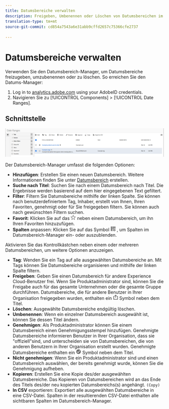 ```yaml
---
title: Datumsbereiche verwalten
description: Freigeben, Umbenennen oder Löschen von Datumsbereichen im Arbeitsbereich für Analysen.
translation-type: tm+mt
source-git-commit: cd854a7543a6e31abb9cffd2657c75366cfe2737

---
```



# Datumsbereiche verwalten

Verwenden Sie den Datumsbereich-Manager, um Datumsbereiche freizugeben, umzubenennen oder zu löschen. So erreichen Sie den Datums-Manager:

1. Log in to [analytics.adobe.com](https://analytics.adobe.com) using your AdobeID credentials.
1. Navigieren Sie zu [!UICONTROL Components] > [!UICONTROL Date Ranges].

## Schnittstelle

![Benutzeroberfläche](../assets/date-range-ui.png)

Der Datumsbereich-Manager umfasst die folgenden Optionen:

* **Hinzufügen**: Erstellen Sie einen neuen Datumsbereich. Weitere Informationen finden Sie unter [Datumsbereich](create.md) erstellen.
* **Suche nach Titel**: Suchen Sie nach einem Datumsbereich nach Titel. Die Ergebnisse werden basierend auf dem hier eingegebenen Text gefiltert.
* **Filter**: Filtern Sie Datumsbereiche mithilfe der linken Spalte. Sie können nach benutzerdefiniertem Tag, Inhaber, erstellt von Ihnen, Ihren Favoriten, genehmigt oder für Sie freigegeben filtern. Sie können auch nach gewünschten Filtern suchen.
* **Favorit**: Klicken Sie auf das ![Sternsymbol](../assets/star.png) neben einem Datumsbereich, um ihn Ihren Favoriten hinzuzufügen.
* **Spalten** anpassen: Klicken Sie auf das Symbol ![Spalten](../assets/columns.png) , um Spalten im Datumsbereich-Manager ein- oder auszublenden.

Aktivieren Sie das Kontrollkästchen neben einem oder mehreren Datumsbereichen, um weitere Optionen anzuzeigen.

* **Tag**: Wenden Sie ein Tag auf alle ausgewählten Datumsbereiche an. Mit Tags können Sie Datumsbereiche organisieren und mithilfe der linken Spalte filtern.
* **Freigeben**: Geben Sie einen Datumsbereich für andere Experience Cloud-Benutzer frei. Wenn Sie Produktadministrator sind, können Sie die Freigabe auch für das gesamte Unternehmen oder die gesamte Gruppe durchführen. Datumsbereiche, die für andere Benutzer in Ihrer Organisation freigegeben wurden, enthalten ein ![freigegebenes](../assets/shared.png) Symbol neben dem Titel.
* **Löschen**: Ausgewählte Datumsbereiche endgültig löschen.
* **Umbenennen**: Wenn ein einzelner Datumsbereich ausgewählt ist, können Sie dessen Titel ändern.
* **Genehmigen**: Als Produktadministrator können Sie einem Datumsbereich einen Genehmigungsstempel hinzufügen. Genehmigte Datumsbereiche informieren Benutzer in Ihrer Organisation, dass sie &quot;offiziell&quot;sind, und unterscheiden sie von Datumsbereichen, die von anderen Benutzern in Ihrer Organisation erstellt wurden. Genehmigte Datumsbereiche enthalten ein ![genehmigtes](../assets/approved.png) Symbol neben dem Titel.
* **Nicht genehmigen**: Wenn Sie ein Produktadministrator sind und einen Datumsbereich auswählen, der bereits genehmigt wurde, können Sie die Genehmigung aufheben.
* **Kopieren**: Erstellen Sie eine Kopie des/der ausgewählten Datumsbereiche. Das Kopieren von Datumsbereichen wird an das Ende des Titels des/der neu kopierten Datumsbereichs(s) angehängt. `(Copy)`
* **In CSV** exportieren: Exportiert alle ausgewählten Datumsbereiche in eine CSV-Datei. Spalten in der resultierenden CSV-Datei enthalten alle sichtbaren Spalten im Datumsbereich-Manager.

